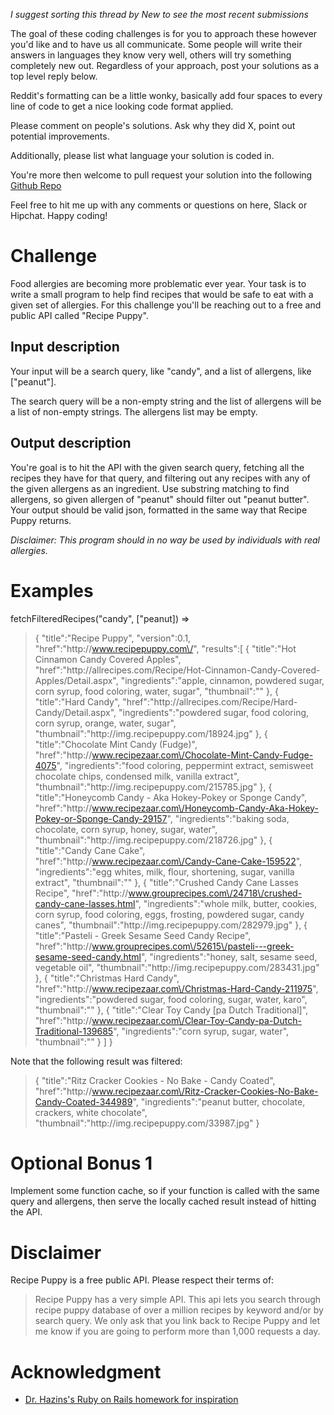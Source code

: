 _I suggest sorting this thread by *New* to see the most recent submissions_

The goal of these coding challenges is for you to approach these however you'd like and to have us all communicate. Some people will write their answers in languages they know very well, others will try something completely new out. Regardless of your approach, post your solutions as a top level reply below.

Reddit's formatting can be a little wonky, basically add four spaces to every line of code to get a nice looking code format applied.

Please comment on people's solutions. Ask why they did X, point out potential improvements.

Additionally, please list what language your solution is coded in.

You're more then welcome to pull request your solution into the following [Github Repo](https://github.com/GregHilston/Code-Foo)

Feel free to hit me up with any comments or questions on here, Slack or Hipchat. Happy coding!

# Challenge

Food allergies are becoming more problematic ever year. Your task is to write a small program to help find recipes that would be safe to eat with a given set of allergies. For this challenge you'll be reaching out to a free and public API called "Recipe Puppy".

## Input description

Your input will be a search query, like "candy", and a list of allergens, like ["peanut"].

The search query will be a non-empty string and the list of allergens will be a list of non-empty strings. The allergens list may be empty.

## Output description

You're goal is to hit the API with the given search query, fetching all the recipes they have for that query, and filtering out any recipes with any of the given allergens as an ingredient. Use substring matching to find allergens, so given allergen of "peanut" should filter out "peanut butter". Your output should be valid json, formatted in the same way that Recipe Puppy returns.

_Disclaimer: This program should in no way be used by individuals with real allergies._

# Examples

fetchFilteredRecipes("candy", ["peanut]) =>

> {
   "title":"Recipe Puppy",
   "version":0.1,
   "href":"http:\/\/www.recipepuppy.com\/",
   "results":[
      {
         "title":"Hot Cinnamon Candy Covered Apples",
         "href":"http:\/\/allrecipes.com\/Recipe\/Hot-Cinnamon-Candy-Covered-Apples\/Detail.aspx",
         "ingredients":"apple, cinnamon, powdered sugar, corn syrup, food coloring, water, sugar",
         "thumbnail":""
      },
      {
         "title":"Hard Candy",
         "href":"http:\/\/allrecipes.com\/Recipe\/Hard-Candy\/Detail.aspx",
         "ingredients":"powdered sugar, food coloring, corn syrup, orange, water, sugar",
         "thumbnail":"http:\/\/img.recipepuppy.com\/18924.jpg"
      },
      {
         "title":"Chocolate Mint Candy (Fudge)",
         "href":"http:\/\/www.recipezaar.com\/Chocolate-Mint-Candy-Fudge-4075",
         "ingredients":"food coloring, peppermint extract, semisweet chocolate chips, condensed milk, vanilla extract",
         "thumbnail":"http:\/\/img.recipepuppy.com\/215785.jpg"
      },
      {
         "title":"Honeycomb Candy - Aka Hokey-Pokey or Sponge Candy",
         "href":"http:\/\/www.recipezaar.com\/Honeycomb-Candy-Aka-Hokey-Pokey-or-Sponge-Candy-29157",
         "ingredients":"baking soda, chocolate, corn syrup, honey, sugar, water",
         "thumbnail":"http:\/\/img.recipepuppy.com\/218726.jpg"
      },
      {
         "title":"Candy Cane Cake",
         "href":"http:\/\/www.recipezaar.com\/Candy-Cane-Cake-159522",
         "ingredients":"egg whites, milk, flour, shortening, sugar, vanilla extract",
         "thumbnail":""
      },
      {
         "title":"Crushed Candy Cane Lasses Recipe",
         "href":"http:\/\/www.grouprecipes.com\/24718\/crushed-candy-cane-lasses.html",
         "ingredients":"whole milk, butter, cookies, corn syrup, food coloring, eggs, frosting, powdered sugar, candy canes",
         "thumbnail":"http:\/\/img.recipepuppy.com\/282979.jpg"
      },
      {
         "title":"Pasteli  - Greek Sesame Seed Candy Recipe",
         "href":"http:\/\/www.grouprecipes.com\/52615\/pasteli---greek-sesame-seed-candy.html",
         "ingredients":"honey, salt, sesame seed, vegetable oil",
         "thumbnail":"http:\/\/img.recipepuppy.com\/283431.jpg"
      },
      {
         "title":"Christmas Hard Candy",
         "href":"http:\/\/www.recipezaar.com\/Christmas-Hard-Candy-211975",
         "ingredients":"powdered sugar, food coloring, sugar, water, karo",
         "thumbnail":""
      },
      {
         "title":"Clear Toy Candy [pa Dutch Traditional]",
         "href":"http:\/\/www.recipezaar.com\/Clear-Toy-Candy-pa-Dutch-Traditional-139685",
         "ingredients":"corn syrup, sugar, water",
         "thumbnail":""
      }
   ]
}

Note that the following result was filtered:
> {
    "title":"Ritz Cracker Cookies - No Bake - Candy Coated",
    "href":"http:\/\/www.recipezaar.com\/Ritz-Cracker-Cookies-No-Bake-Candy-Coated-344989",
    "ingredients":"peanut butter, chocolate, crackers, white chocolate",
    "thumbnail":"http:\/\/img.recipepuppy.com\/33987.jpg"
  }

# Optional Bonus 1

Implement some function cache, so if your function is called with the same query and allergens, then serve the locally cached result instead of hitting the API.

# Disclaimer

Recipe Puppy is a free public API. Please respect their terms of:

 > Recipe Puppy has a very simple API. This api lets you search through recipe puppy database of over a million recipes by keyword and/or by search query. We only ask that you link back to Recipe Puppy and let me know if you are going to perform more than 1,000 requests a day.

# Acknowledgment

- [Dr. Hazins's Ruby on Rails homework for inspiration](https://ep.jhu.edu/about-us/faculty-directory/1158-kalman-hazins)